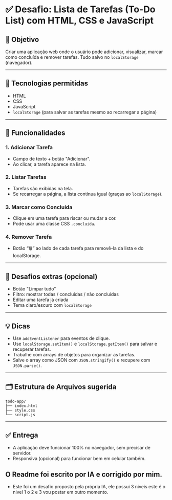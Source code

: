 # ✅ Desafio: Lista de Tarefas (To-Do List) com HTML, CSS e JavaScript

## 🎯 Objetivo
Criar uma aplicação web onde o usuário pode adicionar, visualizar, marcar como concluída e remover tarefas. Tudo salvo no `localStorage` (navegador).

---

## 🧰 Tecnologias permitidas
- HTML
- CSS
- JavaScript
- `localStorage` (para salvar as tarefas mesmo ao recarregar a página)

---

## 🧱 Funcionalidades

### 1. Adicionar Tarefa
- Campo de texto + botão "Adicionar".
- Ao clicar, a tarefa aparece na lista.

### 2. Listar Tarefas
- Tarefas são exibidas na tela.
- Se recarregar a página, a lista continua igual (graças ao `localStorage`).

### 3. Marcar como Concluída
- Clique em uma tarefa para riscar ou mudar a cor.
- Pode usar uma classe CSS `.concluida`.

### 4. Remover Tarefa
- Botão “🗑️” ao lado de cada tarefa para removê-la da lista e do localStorage.

---

## 🧠 Desafios extras (opcional)
- Botão "Limpar tudo"
- Filtro: mostrar todas / concluídas / não concluídas
- Editar uma tarefa já criada
- Tema claro/escuro com `localStorage`

---

## 💡 Dicas
- Use `addEventListener` para eventos de clique.
- Use `localStorage.setItem()` e `localStorage.getItem()` para salvar e recuperar tarefas.
- Trabalhe com arrays de objetos para organizar as tarefas.
- Salve o array como JSON com `JSON.stringify()` e recupere com `JSON.parse()`.

---

## 🗂️ Estrutura de Arquivos sugerida

```
todo-app/
├── index.html
├── style.css
└── script.js
```

---

## ✅ Entrega
- A aplicação deve funcionar 100% no navegador, sem precisar de servidor.
- Responsiva (opcional) para funcionar bem em celular também.



## O Readme foi escrito por IA e corrigido por mim.
- Este foi um desafio proposto pela própria IA, ele possui 3 niveis este é o nivel 1 o 2 e 3 vou postar em outro momento.
